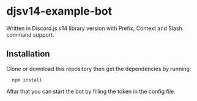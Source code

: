 # djsv14-example-bot
Written in Discord.js v14 library version with Prefix, Context and Slash command support.
## Installation

Clone or download this repository then get the dependencies by running:

```sh-session
  npm install
```
Aftar that you can start the bot by filling the token in the config file.
